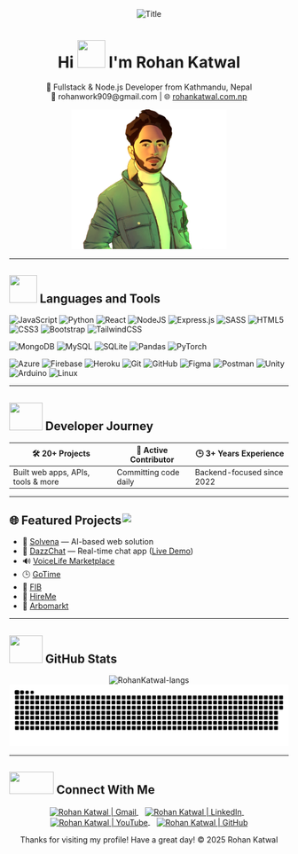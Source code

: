 <!-- <div align="center">
  <img src="https://img.shields.io/github/followers/RohanKatwal?style=social" alt="GitHub followers" />
  <img src="https://img.shields.io/github/stars/RohanKatwal?style=social" alt="GitHub User's stars" />
</div> -->

<div align="center">
  <img src="https://readme-typing-svg.herokuapp.com?font=Architects+Daughter&color=38C2FF&size=50&center=true&vCenter=true&height=60&width=600&lines=Heyyy!+I'm+Rohan+Katwal;Fullstack+Developer;Node.js+Developer;Welcome+to+my+profile!" alt="Title" />
</div>

<h1 align="center">Hi <img src="https://raw.githubusercontent.com/nixin72/nixin72/master/wave.gif" width="50px" height="50px"></img> I'm Rohan Katwal</h1>
<p align="center">
  🚀 Fullstack & Node.js Developer from Kathmandu, Nepal<br />
  📧 rohanwork909@gmail.com | 🌐 <a href="https://www.rohankatwal.com.np">rohankatwal.com.np</a>
</p>

<p align="center">
  <img src="rk.png" alt="Rohan Katwal" width="280" />
</p>

---



## <img src="https://media2.giphy.com/media/QssGEmpkyEOhBCb7e1/giphy.gif?cid=ecf05e47a0n3gi1bfqntqmob8g9aid1oyj2wr3ds3mg700bl&rid=giphy.gif" width="50px" height="50px"> Languages and Tools

![JavaScript](https://img.shields.io/badge/javascript-%23323330.svg?style=for-the-badge&logo=javascript&logoColor=%23F7DF1E) 
![Python](https://img.shields.io/badge/python-3670A0?style=for-the-badge&logo=python&logoColor=ffdd54) 
![React](https://img.shields.io/badge/react-%2320232a.svg?style=for-the-badge&logo=react&logoColor=%2361DAFB) 
![NodeJS](https://img.shields.io/badge/node.js-6DA55F?style=for-the-badge&logo=node.js&logoColor=white) 
![Express.js](https://img.shields.io/badge/express.js-%23404d59.svg?style=for-the-badge&logo=express&logoColor=%2361DAFB) 
![SASS](https://img.shields.io/badge/SASS-hotpink.svg?style=for-the-badge&logo=SASS&logoColor=white) 
![HTML5](https://img.shields.io/badge/html5-%23E34F26.svg?style=for-the-badge&logo=html5&logoColor=white) 
![CSS3](https://img.shields.io/badge/css3-%231572B6.svg?style=for-the-badge&logo=css3&logoColor=white) 
![Bootstrap](https://img.shields.io/badge/bootstrap-%23563D7C.svg?style=for-the-badge&logo=bootstrap&logoColor=white) 
![TailwindCSS](https://img.shields.io/badge/tailwindcss-%2338B2AC.svg?style=for-the-badge&logo=tailwind-css&logoColor=white)

![MongoDB](https://img.shields.io/badge/MongoDB-%234ea94b.svg?style=for-the-badge&logo=mongodb&logoColor=white) 
![MySQL](https://img.shields.io/badge/mysql-4479A1.svg?style=for-the-badge&logo=mysql&logoColor=white) 
![SQLite](https://img.shields.io/badge/sqlite-%2307405e.svg?style=for-the-badge&logo=sqlite&logoColor=white) 
![Pandas](https://img.shields.io/badge/pandas-%23150458.svg?style=for-the-badge&logo=pandas&logoColor=white) 
![PyTorch](https://img.shields.io/badge/PyTorch-%23EE4C2C.svg?style=for-the-badge&logo=PyTorch&logoColor=white)

![Azure](https://img.shields.io/badge/azure-%230072C6.svg?style=for-the-badge&logo=microsoftazure&logoColor=white) 
![Firebase](https://img.shields.io/badge/firebase-%23039BE5.svg?style=for-the-badge&logo=firebase) 
![Heroku](https://img.shields.io/badge/heroku-%23430098.svg?style=for-the-badge&logo=heroku&logoColor=white) 
![Git](https://img.shields.io/badge/git-%23F05033.svg?style=for-the-badge&logo=git&logoColor=white) 
![GitHub](https://img.shields.io/badge/github-%23121011.svg?style=for-the-badge&logo=github&logoColor=white) 
![Figma](https://img.shields.io/badge/figma-%23F24E1E.svg?style=for-the-badge&logo=figma&logoColor=white) 
![Postman](https://img.shields.io/badge/Postman-FF6C37?style=for-the-badge&logo=postman&logoColor=white) 
![Unity](https://img.shields.io/badge/unity-%23000000.svg?style=for-the-badge&logo=unity&logoColor=white) 
![Arduino](https://img.shields.io/badge/Arduino-00979D?style=for-the-badge&logo=Arduino&logoColor=white) 
![Linux](https://img.shields.io/badge/Linux-FCC624?style=for-the-badge&logo=linux&logoColor=black)

---

## <img src="https://media0.giphy.com/media/cNZqrH5IzOG0xrlWks/giphy.gif?cid=ecf05e47map255q427en9uprqc1sb0unjq5k4fnqg5pmhhs4&rid=giphy.gif&ct=s" width="60px" height="50px"> Developer Journey

| 🛠️ 20+ Projects                 | 🌟 Active Contributor     | 🕒 3+ Years Experience        |
|---------------------------------|----------------------------|-------------------------------|
| Built web apps, APIs, tools & more | Committing code daily     | Backend-focused since 2022    |

---

## 🌐 Featured Projects <img src="https://media3.giphy.com/media/v1.Y2lkPTc5MGI3NjExbnRpcnI5bWEybWU2OWhwZXg1Y3hjcnp5YjlvbnYxZnNlMGU0ZHdsciZlcD12MV9pbnRlcm5hbF9naWZfYnlfaWQmY3Q9Zw/2IudUHdI075HL02Pkk/giphy.gif" width="300" align="right"/>

- 🌟 [Solvena](https://solvena.ai) — AI-based web solution 
- 💬 [DazzChat](https://dazzchat.com) — Real-time chat app ([Live Demo](https://dazzchat.vercel.app))
- 🔊 [VoiceLife Marketplace](https://marketplace.voicelife.io)
- 🕒 [GoTime](https://gotime.caandd.com)
- 🧠 [FIB](https://fibonline.nl)
- 💼 [HireMe](https://hireme.caandd.com)
- 🛒 [Arbomarkt](https://arbomarkt.nl)

---

## <img src="https://media0.giphy.com/media/cNZqrH5IzOG0xrlWks/giphy.gif?cid=ecf05e47map255q427en9uprqc1sb0unjq5k4fnqg5pmhhs4&rid=giphy.gif&ct=s" width="60px" height="50px"> GitHub Stats

<div align="center">
  <img height="150em" src="https://github-readme-stats.vercel.app/api/top-langs/?username=RohanKatwal&layout=compact&show_icon=true&theme=algolia" alt="RohanKatwal-langs"/>

</div>


<picture>
  <source media="(prefers-color-scheme: dark)" srcset="https://raw.githubusercontent.com/RohanKatwal/RohanKatwal/output/github-snake-dark.svg" />
  <source media="(prefers-color-scheme: light)" srcset="https://raw.githubusercontent.com/RohanKatwal/RohanKatwal/output/github-snake.svg" />
  <img alt="github-snake" src="https://raw.githubusercontent.com/RohanKatwal/RohanKatwal/output/github-snake.svg" />
</picture>

---

## <img src='https://raw.githubusercontent.com/ShahriarShafin/ShahriarShafin/main/Assets/handshake.gif' width="80px" height="40px"> Connect With Me

<p align="center">
  <a href="mailto:rohanwork909@gmail.com">
    <img align="center" alt="Rohan Katwal | Gmail" width="26px" src="https://img.icons8.com/color/48/000000/gmail.png" />
  </a>   
  <a href="https://np.linkedin.com/in/rohan-katwal" target="_blank">
    <img align="center" alt="Rohan Katwal | LinkedIn" width="24px" src="https://img.icons8.com/color/48/000000/linkedin.png" />
  </a>   
  <a href="https://www.youtube.com/@rohankatwal4710" target="_blank">
    <img align="center" alt="Rohan Katwal | YouTube" width="32px" src="https://icon-library.com/images/youtube-video-icon-png/youtube-video-icon-png-29.jpg" />
  </a>   
  <a href="https://github.com/RohanKatwal" target="_blank">
    <img align="center" alt="Rohan Katwal | GitHub" width="26px" src="https://upload.wikimedia.org/wikipedia/commons/thumb/a/ae/Github-desktop-logo-symbol.svg/1024px-Github-desktop-logo-symbol.svg.png" />
  </a>
</p>

<div align="center">
Thanks for visiting my profile! Have a great day! 
  © 2025 Rohan Katwal
</div>